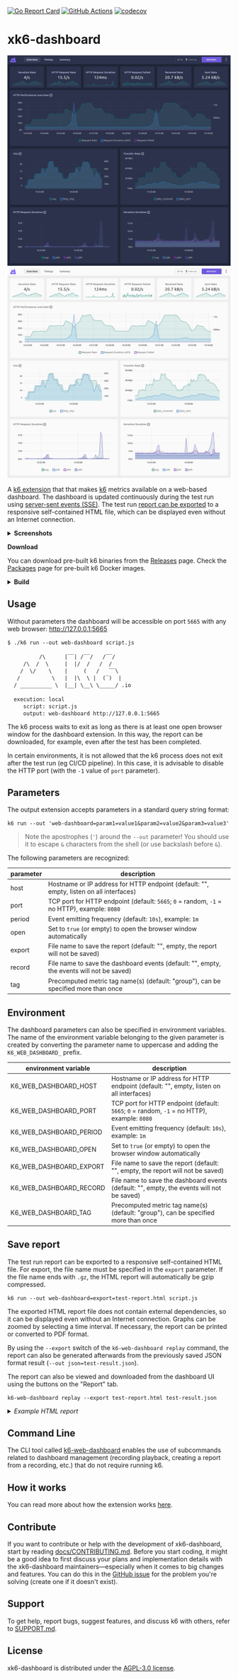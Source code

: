 [![Go Report Card](https://goreportcard.com/badge/github.com/grafana/xk6-dashboard)](https://goreportcard.com/report/github.com/grafana/xk6-dashboard)
[![GitHub Actions](https://github.com/grafana/xk6-dashboard/workflows/Test/badge.svg)](https://github.com/grafana/xk6-dashboard/actions?query=workflow%3ATest+branch%3Amaster)
[![codecov](https://codecov.io/gh/grafana/xk6-dashboard/graph/badge.svg?token=ORDNEEZIV3)](https://codecov.io/gh/grafana/xk6-dashboard)


# xk6-dashboard

![k6 dashboard overview dark](screenshot/k6-dashboard-overview-dark.png#gh-dark-mode-only)
![k6 dashboard overview light](screenshot/k6-dashboard-overview-light.png#gh-light-mode-only)

A [k6 extension](https://k6.io/docs/extensions/) that that makes [k6](https://k6.io) metrics available on a web-based dashboard. The dashboard is updated continuously during the test run using [server-sent events (SSE)](https://developer.mozilla.org/en-US/docs/Web/API/Server-sent_events/Using_server-sent_events). The test run [report can be exported](#save-report) to a responsive self-contained HTML file, which can be displayed even without an Internet connection.

<details>
<summary><strong>Screenshots</strong></summary>

<details>
<summary><em>Overview</em></summary>

The overview tab provides an overview of the most important metrics of the test run.

![k6 dashboard overview dark](screenshot/k6-dashboard-overview-dark.png#gh-dark-mode-only)
![k6 dashboard overview light](screenshot/k6-dashboard-overview-light.png#gh-light-mode-only)

</details>

<details>
<summary><em>Timings</em></summary>

The timings tab provides an overview of test run timing metrics.

![k6 dashboard timings dark](screenshot/k6-dashboard-timings-dark.png#gh-dark-mode-only)
![k6 dashboard timings light](screenshot/k6-dashboard-timings-light.png#gh-light-mode-only)

</details>

<details>
<summary><em>Summary</em></summary>

The summary tab contains a summary of the test run metrics. The tables contain the aggregated values of the metrics for the entire test run.

![k6 dashboard summary dark](screenshot/k6-dashboard-summary-dark.png#gh-dark-mode-only)
![k6 dashboard summary light](screenshot/k6-dashboard-summary-light.png#gh-light-mode-only)

</details>

<details>
<summary><em>Report</em></summary>

The report can be saved in a single responsive HTML file.

*Single file HTML report*
![k6 dashboard HTML report](screenshot/k6-dashboard-html-report.png)

See [sample HTML report](screenshot/k6-dashboard-html-report.html) or try the [online version](https://raw.githack.com/grafana/xk6-dashboard/master/screenshot/k6-dashboard-html-report.html)

</details>

</details>

**Download**

You can download pre-built k6 binaries from the [Releases](https://github.com/grafana/xk6-dashboard/releases/) page. Check the [Packages](https://github.com/grafana/xk6-dashboard/pkgs/container/xk6-dashboard) page for pre-built k6 Docker images.

<details>
<summary><strong>Build</strong></summary>

The [xk6](https://github.com/grafana/xk6) build tool can be used to build a k6 that will include xk6-faker extension:

```bash
$ xk6 build --with github.com/grafana/xk6-dashboard@latest
```

For more build options and how to use xk6, check out the [xk6 documentation]([xk6](https://github.com/grafana/xk6)).

</details>

## Usage

Without parameters the dashboard will be accessible on port `5665` with any web browser: http://127.0.0.1:5665

```plain
$ ./k6 run --out web-dashboard script.js

          /\      |‾‾| /‾‾/   /‾‾/   
     /\  /  \     |  |/  /   /  /    
    /  \/    \    |     (   /   ‾‾\  
   /          \   |  |\  \ |  (‾)  | 
  / __________ \  |__| \__\ \_____/ .io

  execution: local
     script: script.js
     output: web-dashboard http://127.0.0.1:5665
```

The k6 process waits to exit as long as there is at least one open browser window for the dashboard extension. In this way, the report can be downloaded, for example, even after the test has been completed.

In certain environments, it is not allowed that the k6 process does not exit after the test run (eg CI/CD pipeline). In this case, it is advisable to disable the HTTP port (with the `-1` value of  `port` parameter).

## Parameters

The output extension accepts parameters in a standard query string format:

```
k6 run --out 'web-dashboard=param1=value1&param2=value2&param3=value3'
```

> Note the apostrophes (`'`) around the `--out` parameter! You should use it to escape `&` characters from the shell (or use backslash before `&`).

The following parameters are recognized:

parameter | description
----------|------------
host      | Hostname or IP address for HTTP endpoint (default: "", empty, listen on all interfaces)
port      | TCP port for HTTP endpoint (default: `5665`; `0` = random, `-1` = no HTTP), example: `8080`
period    | Event emitting frequency (default: `10s`), example: `1m`
open      | Set to `true` (or empty) to open the browser window automatically
export    | File name to save the report (default: "", empty, the report will not be saved)
record    | File name to save the dashboard events (default: "", empty, the events will not be saved)
tag       | Precomputed metric tag name(s) (default: "group"), can be specified more than once

## Environment

The dashboard parameters can also be specified in environment variables. The name of the environment variable belonging to the given parameter is created by converting the parameter name to uppercase and adding the `K6_WEB_DASHBOARD_` prefix.

environment variable | description
----------|------------
K6_WEB_DASHBOARD_HOST      | Hostname or IP address for HTTP endpoint (default: "", empty, listen on all interfaces)
K6_WEB_DASHBOARD_PORT      | TCP port for HTTP endpoint (default: `5665`; `0` = random, `-1` = no HTTP), example: `8080`
K6_WEB_DASHBOARD_PERIOD    | Event emitting frequency (default: `10s`), example: `1m`
K6_WEB_DASHBOARD_OPEN      | Set to `true` (or empty) to open the browser window automatically
K6_WEB_DASHBOARD_EXPORT    | File name to save the report (default: "", empty, the report will not be saved)
K6_WEB_DASHBOARD_RECORD    | File name to save the dashboard events (default: "", empty, the events will not be saved)
K6_WEB_DASHBOARD_TAG       | Precomputed metric tag name(s) (default: "group"), can be specified more than once

## Save report

The test run report can be exported to a responsive self-contained HTML file. For export, the file name must be specified in the `export` parameter. If the file name ends with `.gz`, the HTML report will automatically be gzip compressed.

```plain
k6 run --out web-dashboard=export=test-report.html script.js
```

The exported HTML report file does not contain external dependencies, so it can be displayed even without an Internet connection. Graphs can be zoomed by selecting a time interval. If necessary, the report can be printed or converted to PDF format.

By using the `--export` switch of the `k6-web-dashboard replay` command, the report can also be generated afterwards from the previously saved JSON format result (`--out json=test-result.json`).

The report can also be viewed and downloaded from the dashboard UI using the buttons on the "Report" tab.

```plain
k6-web-dashboard replay --export test-report.html test-result.json
```

<details>
<summary><em>Example HTML report</em></summary>

![k6 dashboard HTML report](screenshot/k6-dashboard-html-report.png)

See [sample HTML report](screenshot/k6-dashboard-html-report.html) or try the [online version](https://raw.githack.com/grafana/xk6-dashboard/master/screenshot/k6-dashboard-html-report.html)

</details>

## Command Line

The CLI tool called [k6-web-dashboard](cmd/k6-web-dashboard/README.md) enables the use of subcommands related to dashboard management (recording playback, creating a report from a recording, etc.) that do not require running k6.

## How it works

You can read more about how the extension works [here](docs/how-it-works.md).

## Contribute

If you want to contribute or help with the development of xk6-dashboard, start by reading [docs/CONTRIBUTING.md](CONTRIBUTING.md). Before you start coding, it might be a good idea to first discuss your plans and implementation details with the xk6-dashboard maintainers—especially when it comes to big changes and features. You can do this in the [GitHub issue](https://github.com/grafana/k6/issues) for the problem you're solving (create one if it doesn't exist).

## Support

To get help, report bugs, suggest features, and discuss k6 with others, refer to [SUPPORT.md](https://github.com/grafana/k6/blob/master/SUPPORT.md).

## License

xk6-dashboard is distributed under the [AGPL-3.0 license](https://github.com/grafana/xk6-dashboard/blob/master/LICENSE.md).

